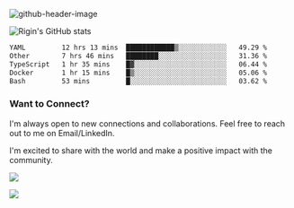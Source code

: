 
![github-header-image](https://github.com/riginoommen/riginoommen/assets/3840244/889cae65-df55-4cda-86cc-bf21bf1f2e96)

![Rigin's GitHub stats](https://github-readme-stats.vercel.app/api?username=riginoommen\&show_icons=true\&show=reviews,discussions_started,discussions_answered,prs_merged,prs_merged_percentage)


<!--START_SECTION:waka-->

```txt
YAML         12 hrs 13 mins  ████████████▒░░░░░░░░░░░░   49.29 %
Other        7 hrs 46 mins   ████████░░░░░░░░░░░░░░░░░   31.36 %
TypeScript   1 hr 35 mins    █▓░░░░░░░░░░░░░░░░░░░░░░░   06.44 %
Docker       1 hr 15 mins    █▒░░░░░░░░░░░░░░░░░░░░░░░   05.06 %
Bash         53 mins         █░░░░░░░░░░░░░░░░░░░░░░░░   03.62 %
```

<!--END_SECTION:waka-->

### Want to Connect?

I'm always open to new connections and collaborations. Feel free to reach out to me on Email/LinkedIn.

I'm excited to share with the world and make a positive impact with the community.

![](https://komarev.com/ghpvc/?username=riginoommen)

![](https://hit.yhype.me/github/profile?user_id=3840244)


